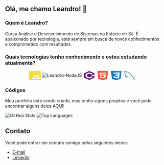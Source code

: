 ## Olá, me chamo Leandro! 👋

### Quem é Leandro?

Cursa Análise e Desenvolvimento de Sistemas na Estácio de Sá. É apaixonado por tecnologia, está sempre em busca de novos conhecimentos e comprometido com resultados.

### Quais tecnologias tenho conhecimento e estou estudando atualmente?

<div align="center">

<img align="center" alt="Leandro-Js" height="30" width="40" src="https://raw.githubusercontent.com/devicons/devicon/master/icons/javascript/javascript-plain.svg">
<img align="center" alt="Leandro-NodeJS" height="30" width="40" src="https://cdn.jsdelivr.net/gh/devicons/devicon/icons/nodejs/nodejs-plain.svg">
<img align="center" alt="Leandro-CSharp" height="30" width="40" src="https://raw.githubusercontent.com/devicons/devicon/master/icons/csharp/csharp-plain.svg">
<img align="center" alt="Leandro-HTML" height="30" width="40" src="https://raw.githubusercontent.com/devicons/devicon/master/icons/html5/html5-original.svg">
<img align="center" alt="Leandro-CSS" height="30" width="40" src="https://raw.githubusercontent.com/devicons/devicon/master/icons/css3/css3-original.svg">
<img align="center" alt="SQL" height="30" width="40" src="https://raw.githubusercontent.com/devicons/devicon/master/icons/mysql/mysql-original.svg">

</div>

### Códigos

Meu portfólio está sendo criado, mas tenho alguns projetos e você pode encontrar alguns deles [AQUI!](https://github.com/uleandrosobrals?tab=repositories)

<div align="left">

![GitHub Stats](https://github-readme-stats.vercel.app/api?username=uleandrosobrals&show_icons=true&theme=dracula&include_all_commits=true&count_private=true)
![Top Languages](https://github-readme-stats.vercel.app/api/top-langs/?username=uleandrosobrals&layout=compact&langs_count=7&theme=dracula)

</div>

## Contato

Você pode entrar em contato comigo pelos seguintes meios:

- [E-mail](mailto:leosobral.dev@gmail.com?subject=Oi%20Leandro)
- [LinkedIn](https://www.linkedin.com/in/ulss/)

